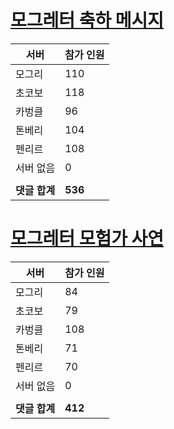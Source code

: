 # [모그레터 축하 메시지](./Event250701_v7_2_10th_moogleletter0.md)

|서버|참가 인원|
|-|-|
|모그리|110|
|초코보|118|
|카벙클|96|
|톤베리|104|
|펜리르|108|
|서버 없음|0|
|||
|**댓글 합계**|**536**|


# [모그레터 모험가 사연](./Event250701_v7_2_10th_moogleletter1.md)

|서버|참가 인원|
|-|-|
|모그리|84|
|초코보|79|
|카벙클|108|
|톤베리|71|
|펜리르|70|
|서버 없음|0|
|||
|**댓글 합계**|**412**|


